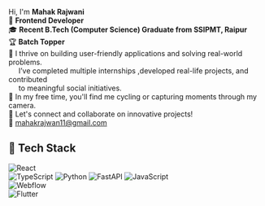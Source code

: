 
Hi, I'm **Mahak Rajwani**  
🚀 **Frontend Developer**  
🎓 **Recent B.Tech (Computer Science) Graduate from SSIPMT, Raipur**  
🏆 **Batch Topper**  
🌱 I thrive on building user-friendly applications and solving real-world problems.   
&nbsp;&nbsp;&nbsp;&nbsp;  I’ve completed multiple internships ,developed real-life projects, and contributed  
&nbsp;&nbsp;&nbsp;&nbsp;  to meaningful social initiatives.   
📸 In my free time, you'll find me cycling or capturing moments through my camera.  
🔗 Let's connect and collaborate on innovative projects!  
📧 mahakrajwan11@gmail.com  
## 🔧 Tech Stack
![React](https://img.shields.io/badge/-React-61DAFB?logo=react&logoColor=white&style=flat)  
![TypeScript](https://img.shields.io/badge/-TypeScript-3178C6?logo=typescript&logoColor=white&style=flat)
![Python](https://img.shields.io/badge/-Python-3776AB?logo=python&logoColor=white&style=flat)
![FastAPI](https://img.shields.io/badge/-FastAPI-009688?logo=fastapi&logoColor=white&style=flat)
![JavaScript](https://img.shields.io/badge/-JavaScript-F7DF1E?logo=javascript&logoColor=black&style=flat)  
![Webflow](https://img.shields.io/badge/-Webflow-4353FF?logo=webflow&logoColor=white&style=flat)  
![Flutter](https://img.shields.io/badge/-Flutter-02569B?logo=flutter&logoColor=white&style=flat)
